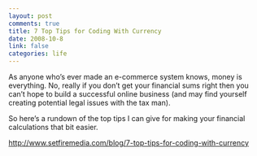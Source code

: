 ```yaml
--- 
layout: post
comments: true
title: 7 Top Tips for Coding With Currency
date: 2008-10-8
link: false
categories: life
---
```

As anyone who’s ever made an e-commerce system knows, money is everything. No, really if you don’t get your financial sums right then you can’t hope to build a successful online business (and may find yourself creating potential legal issues with the tax man).

So here’s a rundown of the top tips I can give for making your financial calculations that bit easier.

http://www.setfiremedia.com/blog/7-top-tips-for-coding-with-currency
